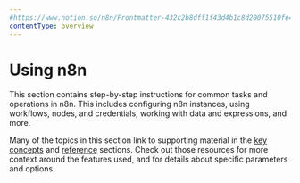 ```yaml
---
#https://www.notion.so/n8n/Frontmatter-432c2b8dff1f43d4b1c8d20075510fe4
contentType: overview
---
```


# Using n8n

This section contains step-by-step instructions for common tasks and operations in n8n. This includes configuring n8n instances, using workflows, nodes, and credentials, working with data and expressions, and more.

Many of the topics in this section link to supporting material in the [key concepts](/key-concepts/index.md) and [reference](/reference/index.md) sections. Check out those resources for more context around the features used, and for details about specific parameters and options.
